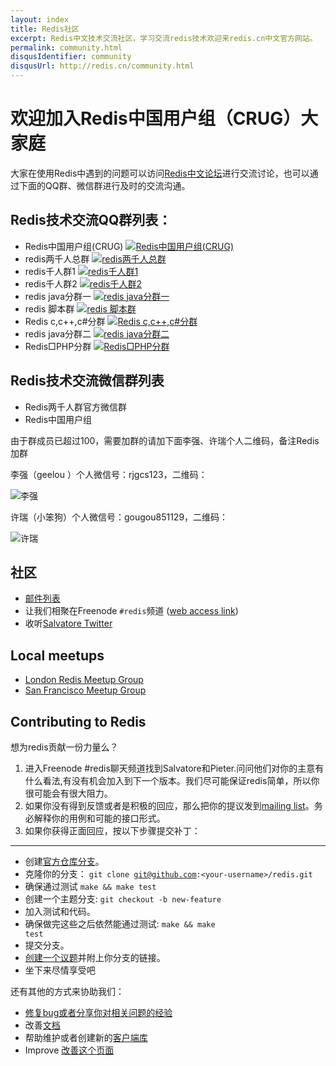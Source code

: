 ```yaml
---
layout: index
title: Redis社区
excerpt: Redis中文技术交流社区，学习交流redis技术欢迎来redis.cn中文官方网站。
permalink: community.html
disqusIdentifier: community
disqusUrl: http://redis.cn/community.html
---
```


# 欢迎加入Redis中国用户组（CRUG）大家庭 #

大家在使用Redis中遇到的问题可以访问[Redis中文论坛](http://bbs.redis.cn)进行交流讨论，也可以通过下面的QQ群、微信群进行及时的交流沟通。

## Redis技术交流QQ群列表： ##

- Redis中国用户组(CRUG) <a target="_blank" href="http://shang.qq.com/wpa/qunwpa?idkey=9b5015a8103c04144bd82bed3c5d27d92df31512290cba413ad53e235cd5d3c8"><img border="0" src="http://pub.idqqimg.com/wpa/images/group.png" alt="Redis中国用户组(CRUG)" title="Redis中国用户组(CRUG)"></a>
- redis两千人总群 <a target="_blank" href="http://shang.qq.com/wpa/qunwpa?idkey=60eb43911048b0c133310f47d737ff73fbdec425138ed582515ce34db2f1fa69"><img border="0" src="http://pub.idqqimg.com/wpa/images/group.png" alt="redis两千人总群" title="redis两千人总群"></a>
- redis千人群1 <a target="_blank" href="http://shang.qq.com/wpa/qunwpa?idkey=3d29de75765c8ebcc1962b6733d6719dd4e1a55dd50a9f0096323ccb60f296a9"><img border="0" src="http://pub.idqqimg.com/wpa/images/group.png" alt="redis千人群1" title="redis千人群1"></a>
- redis千人群2 <a target="_blank" href="http://shang.qq.com/wpa/qunwpa?idkey=182db3534b98018983c9e4ddd72ca767a54a8e9c4313c78288997f300100f60c"><img border="0" src="http://pub.idqqimg.com/wpa/images/group.png" alt="redis千人群2" title="redis千人群2"></a>
- redis java分群一 <a target="_blank" href="http://shang.qq.com/wpa/qunwpa?idkey=d2af85d5009492b075751647317753aeec7799e74b1d8ef872640071afaf05ac"><img border="0" src="http://pub.idqqimg.com/wpa/images/group.png" alt="redis java分群一" title="redis java分群一"></a>
- redis 脚本群 <a target="_blank" href="http://shang.qq.com/wpa/qunwpa?idkey=de978944a829941e5dc4a09b2dade84ab704eb31d9462a85179b2d73937cebe4"><img border="0" src="http://pub.idqqimg.com/wpa/images/group.png" alt="redis 脚本群" title="redis 脚本群"></a>
- Redis c,c++,c#分群 <a target="_blank" href="http://shang.qq.com/wpa/qunwpa?idkey=1c4e07d4cd4fd2a118cc6d353feaf197cb40ed460a118ae46b779eacbf66a0d9"><img border="0" src="http://pub.idqqimg.com/wpa/images/group.png" alt="Redis c,c++,c#分群" title="Redis c,c++,c#分群"></a>
- redis java分群二 <a target="_blank" href="http://shang.qq.com/wpa/qunwpa?idkey=133a26e56a8c89b727e7ee405820cd80ff8c1cc9ed532725209e5e82622b90e5"><img border="0" src="http://pub.idqqimg.com/wpa/images/group.png" alt="redis java分群二" title="redis java分群二"></a>
- Redis□PHP分群 <a target="_blank" href="http://shang.qq.com/wpa/qunwpa?idkey=00bb56aca5ea517a8b80582957020cb03aa9b9b5ace9c0acd82d225e67c119d3"><img border="0" src="http://pub.idqqimg.com/wpa/images/group.png" alt="Redis□PHP分群" title="Redis□PHP分群"></a>

## Redis技术交流微信群列表 ##

- Redis两千人群官方微信群
- Redis中国用户组

由于群成员已超过100，需要加群的请加下面李强、许瑞个人二维码，备注Redis加群

李强（geelou ）个人微信号：rjgcs123，二维码：

![李强](http://redis.cn/images/weixin/geelou.png)



许瑞（小笨狗）个人微信号：gougou851129，二维码：

![许瑞](http://redis.cn/images/weixin/gougou851129.jpg)

## 社区 ##

- [邮件列表](http://groups.google.com/group/redis-db)
- 让我们相聚在Freenode <code>#redis</code>频道 ([web access link](http://webchat.freenode.net/?channels=redis))
- 收听[Salvatore Twitter](http://twitter.com/antirez)


## Local meetups ##

* [London Redis Meetup Group](http://www.meetup.com/Redis-London)
* [San Francisco Meetup Group](http://sfmeetup.redis.io)

## Contributing to Redis ##

想为redis贡献一份力量么？

1. 进入Freenode #redis聊天频道找到Salvatore和Pieter.问问他们对你的主意有什么看法,有没有机会加入到下一个版本。我们尽可能保证redis简单，所以你很可能会有很大阻力。
2. 如果你没有得到反馈或者是积极的回应，那么把你的提议发到[mailing list](http://groups.google.com/group/redis-db)。务必解释你的用例和可能的接口形式。
3. 如果你获得正面回应，按以下步骤提交补丁：

---

- 创建<a href="http://github.com/antirez/redis">官方仓库分支</a>。
- 克隆你的分支： <code>git clone git@github.com:&lt;your-username&gt;/redis.git</code>
- 确保通过测试 <code>make &amp;&amp; make test</code>
- 创建一个主题分支: <code>git checkout -b new-feature</code>
- 加入测试和代码。
- 确保做完这些之后依然能通过测试: <code>make &amp;&amp; make test</code>
- 提交分支。
- [创建一个议题](https://github.com/antirez/redis/issues)并附上你分支的链接。
- 坐下来尽情享受吧


还有其他的方式来协助我们：

- [修复bug或者分享你对相关问题的经验](https://github.com/antirez/redis/issues)
- 改善[文档](http://github.com/antirez/redis-doc)
- 帮助维护或者创建新的[客户端库](/clients.html)
- Improve [改善这个页面](http://github.com/antirez/redis-io)